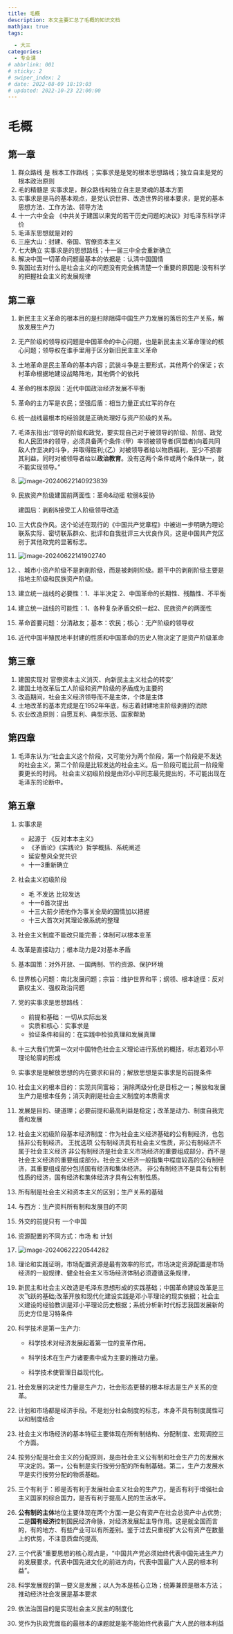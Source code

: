 ```yaml
---
title: 毛概
description: 本文主要汇总了毛概的知识文档
mathjax: true
tags:

  - 大三
categories:
  - 专业课
# abbrlink: 001
# sticky: 2
# swiper_index: 2
# date: 2022-08-09 18:19:03
# updated: 2022-10-23 22:00:00
---
```

# 毛概

## 第一章

1. 群众路线 是 根本工作路线  ；实事求是是党的根本思想路线；独立自主是党的根本政治原则
2. 毛的精髓是 实事求是，群众路线和独立自主是灵魂的基本方面
3. 实事求是是马的基本观点，是党认识世界、改造世界的根本要求，是党的基本思想方法、工作方法、领导方法
4. 十一六中全会 《中共关于建国以来党的若干历史问题的决议》对毛泽东科学评价
5. 毛泽东思想就是对的
6. 三座大山：封建、帝国、官僚资本主义
7. 七大确立 实事求是的思想路线；十一届三中全会重新确立
8. 解决中国一切革命问题最基本的依据是：认清中国国情
9. 我国过去对什么是社会主义的问题没有完全搞清楚一个重要的原因是:没有科学的把握社会主义的发展规律

## 第二章

1. 新民主主义革命的根本目的是扫除阻碍中国生产力发展的落后的生产关系，解放发展生产力

2. 无产阶级的领导权问题是中国革命的中心问题，也是新民主主义革命理论的核心问题；领导权在谁手里用于区分新旧民主主义革命

3. 土地革命是民主革命的基本内容；武装斗争是主要形式，其他两个的保证；农村革命根据地建设战略阵地，其他俩个的依托

4. 革命的根本原因：近代中国政治经济发展不平衡

5. 革命的主力军是农民；坚强后盾：相当力量正式红军的存在

6. 统一战线最根本的经验就是正确处理好与资产阶级的关系。

7. 毛泽东指出:“领导的阶级和政党，要实现自己对于被领导的阶级、阶层、政党和人民团体的领导，必须具备两个条件:(甲）率领被领导者(同盟者)向着共同敌人作坚决的斗争，并取得胜利;(乙）对被领导者给以物质福利，至少不损害其利益，同时对被领导者给以**政治教育**。没有这两个条件或两个条件缺一，就不能实现领导。”

8. ![image-20240622140923839](C:/Users/LEGION/AppData/Roaming/Typora/typora-user-images/image-20240622140923839.png)

9. 民族资产阶级建国前两面性：革命&动摇 软弱&妥协

   建国后：剥削&接受工人阶级领导改造

10. 三大优良作风。这个论述在现行的《中国共产党章程》中被进一步明确为理论联系实际、密切联系群众、批评和自我批评三大优良作风，这是中国共产党区别于其他政党的显著标志。

11. ![image-20240622141902740](C:/Users/LEGION/AppData/Roaming/Typora/typora-user-images/image-20240622141902740.png)

12. 、城市小资产阶级不是剥削阶级，而是被剥削阶级。题干中的剥削阶级主要是指地主阶级和民族资产阶级。

13. 建立统一战线的必要性：1、半半决定 2、中国革命的长期性、残酷性、不平衡

14. 建立统一战线的可能性：1、各种复杂矛盾交织一起2、民族资产的两面性

15. 革命首要问题：分清敌友；基本：农民；核心：无产阶级的领导权

16. 近代中国半殖民地半封建的性质和中国革命的历史人物决定了是资产阶级革命

## 第三章

1. 建国实现对 官僚资本主义消灭、向新民主主义社会的转变‘
2. 建国土地改革后工人阶级和资产阶级的矛盾成为主要的
3. 改造期间，社会主义经济领导而不是主体，个体是主体
4. 土地改革的基本完成是在1952年年底，标志着封建地主阶级剥削的消除
5. 农业改造原则：自愿互利、典型示范、国家帮助

## 第四章

1. 毛泽东认为:“社会主义这个阶段，又可能分为两个阶段，第一个阶段是不发达的社会主义，第二个阶段是比较发达的社会主义。后一阶段可能比前一阶段需要更长的时间。
   社会主义初级阶段是由邓小平同志最先提出的，不可能出现在毛泽东的论断中。

## 第五章

1. 实事求是

   - 起源于 《反对本本主义》
   - 《矛盾论》《实践论》哲学概括、系统阐述
   - 延安整风全党共识
   - 十一3重新确立

2. 社会主义初级阶段

   - 毛 不发达 比较发达
   - 十一6首次提出
   - 十三大前夕把他作为事关全局的国情加以把握
   - 十三大首次对其理论做系统的整理

3. 社会主义制度不能改只能完善；体制可以根本变革

4. 改革是直接动力；根本动力是2对基本矛盾

5. 基本国策：对外开放、一国两制、节约资源、保护环境

6. 世界核心问题：南北发展问题；宗旨：维护世界和平；纲领、根本途径：反对霸权主义、强权政治问题 

7. 党的实事求是思想路线：

   - 前提和基础：一切从实际出发
   - 实质和核心：实事求是
   - 验证条件和目的：在实践中检验真理和发展真理

8. 十三大我们党第一次对中国特色社会主义理论进行系统的概括，标志着邓小平理论轮廓的形成

9. 实事求是是解放思想的内在要求和目的；解放思想是实事求是的前提条件

10. 社会主义的根本目的：实现共同富裕； 消除两级分化是目标之一；解放和发展生产力是根本任务；消灭剥削是社会主义制度的本质需求

11. 发展是目的、硬道理；必要前提和最高利益是稳定；改革是动力、制度自我完善和发展

12. 社会主义初级阶段基本经济制度：作为社会主义经济基础的公有制经济，也包括非公有制经济。
    王扰选项
    公有制经济具有社会主义性质，非公有制经济不属于社会主义经济
    非公有制经济是社会主义市场经济的重要组成部分，而不是社会主义经济的重要组成部分。社会主义经济一般指集中程度较高的公有制经济，其重要组成部分包括国有经济和集体经济。
    非公有制经济不是具有公有制性质的经济，国有经济和集体经济才具有公有制性质。

13. 所有制是社会主义和资本主义的区别；生产关系的基础

14. 与西方：生产资料所有制和发展目的不同

15. 外交的前提只有 一个中国

16. 资源配置的不同方式：市场 和 计划

17. ![image-20240622220544282](C:/Users/LEGION/Desktop/image-20240622220544282.png)

18. 理论和实践证明，市场配置资源是最有效率的形式，市场决定资源配置是市场经济的一般规律、健全社会主义市场经济体制必须遵循这条规律，

19. 新民主和社会主义改造是毛泽东思想形成的实践基础；中国革命建设改革是三次飞跃的基础;改革开放和现代化建设实践是邓小平理论的现实依据；社会主义建设的经验教训是邓小平理论历史根据；系统分析新时代标志我国发展新的历史方位是习特条件

20. 科学技术是第一生产力:

    - 科学技术对经济发展起着第一位的变革作用。

    - 科学技术在生产力诸要素中成为主要的推动力量。

    - 科学技术使管理日益现代化。

21. 社会发展的决定性力量是生产力，社会形态更替的根本标志是生产关系的变革。

22. 计划和市场都是经济手段。不是划分社会制度的标志，本身不具有制度属性可以和制度结合

23. 社会主义市场经济的基本特征主要体现在所有制结构、分配制度、宏观调控三个方面。

24. 按劳分配是社会主义的分配原则，是由社会主义公有制和社会生产力的发展水平决定的。第一，公有制是实行按劳分配的所有制基础。第二，生产力发展水平是实行按劳分配的物质基础。

25. 三个有利于：即是否有利于发展社会主义社会的生产力，是否有利于增强社会主义国家的综合国力，是否有利于提高人民的生活水平。

26. **公有制的主体**地位主要体现在两个方面:一是公有资产在社会总资产中占优势;二是**国有经济**控制国民经济命脉，对经济发展起主导作用。这是就全国而言的，有的地方、有些产业可以有所差别。鉴于过去只重视扩大公有资产在数量上的优势，不注意质盘的提高,

27. 三个代表”重要思想的核心观点是，“中国共产党必须始终代表中国先进生产力的发展要求，代表中国先进文化的前进方向，代表中国最广大人民的根本利益”。

28. 科学发展观的第一要义是发展；以人为本是核心立场；统筹兼顾是根本方法；推动经济社会发展是基本要求

29. 依法治国目的是实现社会主义民主的制度化

30. 党作为执政党面临的最根本的课题就是能不能始终代表最广大人民的根本利益

    
